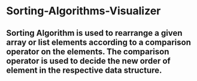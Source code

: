 # Sorting-Algorithms-Visualizer



## Sorting Algorithm is used to rearrange a given array or list elements according to a comparison operator on the elements. The comparison operator is used to decide the new order of element in the respective data structure.
